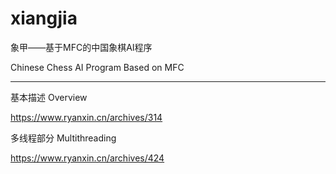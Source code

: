 # xiangjia
象甲——基于MFC的中国象棋AI程序

Chinese Chess AI Program Based on MFC
***
基本描述 Overview

https://www.ryanxin.cn/archives/314

多线程部分 Multithreading

https://www.ryanxin.cn/archives/424
